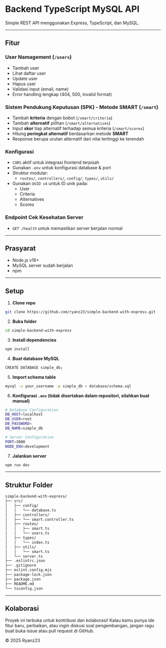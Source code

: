 # Backend TypeScript MySQL API

Simple REST API menggunakan Express, TypeScript, dan MySQL.

---

## Fitur

### User Namagement (`/users`)

- Tambah user
- Lihat daftar user
- Update user
- Hapus user
- Validasi input (email, name)
- Error handling lengkap (404, 500, invalid format)

### Sistem Pendukung Keputusan (SPK) - Metode SMART (`/smart`)

- Tambah **kriteria** dengan bobot (`/smart/criteria`)
- Tambah **alternatif** pilihan (`/smart/alternatives`)
- Input **skor** tiap alternatif terhadap semua kriteria (`/smart/scores`)
- Hitung **peringkat alternatif** berdasarkan metode **SMART**
- Response berupa urutan alternatif dari nilai tertinggi ke terendah

### Konfigurasi

- `CORS` aktif untuk integrasi frontend terpisah
- Gunakan `.env` untuk konfigurasi database & port
- Struktur modular:
  - `routes/`, `controllers/`, `config/`, `types/`, `utils/`
- Gunakan `UUID v4` untuk ID unik pada:
  - User
  - Criteria
  - Alternatives
  - Scores

### Endpoint Cek Kesehatan Server

- `GET /health` untuk memastikan server berjalan normal

---

## Prasyarat

- Node.js v16+
- MySQL server sudah berjalan
- npm

---

## Setup

1. **Clone repo**

```bash
git clone https://github.com/ryanz23/simple-backend-with-express.git
```

2. **Buka folder**

```bash
cd simple-backend-with-express
```

3. **Install dependencies**

```bash
npm install
```

4. **Buat database MySQL**

```bash
CREATE DATABASE simple_db;
```

5. **Import schema table**

```bash
mysql -u your_username -p simple_db < database/schema.sql
```

6. **Konfigurasi `.env` (tidak disertakan dalam repositori, silahkan buat manual)**

```bash
# Database Configuration
DB_HOST=localhost
DB_USER=root
DB_PASSWORD=
DB_NAME=simple_db

# Server Configuration
PORT=3000
NODE_ENV=development
```

7. **Jalankan server**

```bash
npm run dev
```

---

## Struktur Folder

```bash
simple-backend-with-express/
├── src/
│   ├── config/
│   │   └── database.ts
│   ├── controllers/
│   ├── └── smart.controller.ts
│   ├── routes/
│   │   ├── smart.ts
│   │   └── users.ts
│   ├── types/
│   │   └── index.ts
│   ├── utils/
│   │   └── smart.ts
│   └── server.ts
├── .eslintrc.json
├── .gitignore
├── eslint.config.mjs
├── package-lock.json
├── package.json
├── README.md
└── tsconfig.json
```

---

## Kolaborasi

Proyek ini terbuka untuk kontribusi dan kolaborasi! Kalau kamu punya ide fitur baru, perbaikan, atau ingin diskusi soal pengembangan, jangan ragu buat buka issue atau pull request di GitHub.

&copy; 2025 Ryanz23
